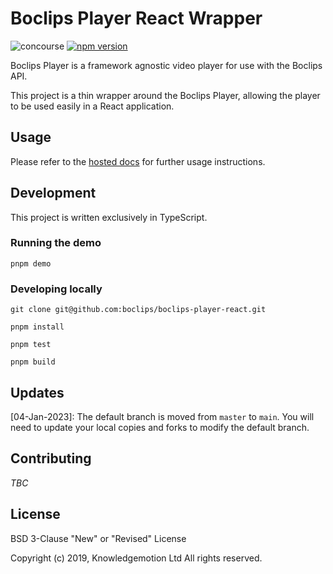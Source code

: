 # Boclips Player React Wrapper

![concourse](https://concourse.devboclips.net/api/v1/teams/main/pipelines/boclips-player-react/jobs/test/badge)
[![npm version](https://badge.fury.io/js/boclips-player-react.svg)](https://www.npmjs.com/package/boclips-player-react)

Boclips Player is a framework agnostic video player for use with the Boclips API.

This project is a thin wrapper around the Boclips Player, allowing the player to be used easily in a React application.

## Usage

Please refer to the [hosted docs](https://docs.boclips.com) for further usage instructions.

## Development

This project is written exclusively in TypeScript.

### Running the demo

```
pnpm demo 
```

### Developing locally

```
git clone git@github.com:boclips/boclips-player-react.git
```
```
pnpm install
```
```
pnpm test
```
```
pnpm build
```

## Updates

[04-Jan-2023]: The default branch is moved from `master` to `main`. You will need to update your local copies and forks
to modify the default branch. 

## Contributing

_TBC_

## License

BSD 3-Clause "New" or "Revised" License

Copyright (c) 2019, Knowledgemotion Ltd All rights reserved.

